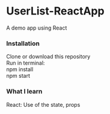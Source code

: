 # UserList-ReactApp
A demo app using React

### Installation
Clone or download this repository  
Run in terminal:  
  npm install  
  npm start  
  
### What I learn
React: Use of the state, props

